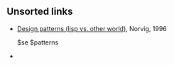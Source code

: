 ## Unsorted links


- [Design patterns (lisp vs. other world)](https://norvig.com/design-patterns/design-patterns.pdf), Norvig, 1996

  $se $patterns
-
